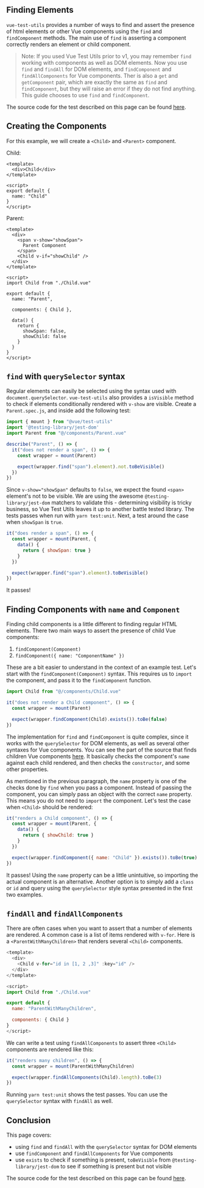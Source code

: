 ## Finding Elements

`vue-test-utils` provides a number of ways to find and assert the presence of html elements or other Vue components using the `find` and `findComponent` methods. The main use of `find` is asserting a component correctly renders an element or child component.

> Note: If you used Vue Test Utils prior to v1, you may remember `find` working with components as well as DOM elements. Now you use `find` and `findAll` for DOM elements, and `findComponent` and `findAllComponents` for Vue components. Ther is also a `get` and `getComponent` pair, which are exactly the same as `find` and `findComponent`, but they will raise an error if they do not find anything. This guide chooses to use `find` and `findComponent`.

The source code for the test described on this page can be found [here](https://github.com/lmiller1990/vue-testing-handbook/tree/master/demo-app/tests/unit/Parent.spec.js).

## Creating the Components

For this example, we will create a `<Child>` and `<Parent>` component.

Child: 

```vue
<template>
  <div>Child</div>
</template>

<script>
export default {
  name: "Child"
}
</script>
```

Parent:

```vue
<template>
  <div>
    <span v-show="showSpan">
      Parent Component
    </span>
    <Child v-if="showChild" />
  </div>
</template>

<script>
import Child from "./Child.vue"

export default {
  name: "Parent",

  components: { Child },

  data() {
    return {
      showSpan: false,
      showChild: false
    }
  }
}
</script>
```

## `find` with `querySelector` syntax

Regular elements can easily be selected using the syntax used with `document.querySelector`. `vue-test-utils` also provides a `isVisible` method to check if elements conditionally rendered with `v-show` are visible. Create a `Parent.spec.js`, and inside add the following test:

```js
import { mount } from "@vue/test-utils"
import '@testing-library/jest-dom'
import Parent from "@/components/Parent.vue"

describe("Parent", () => {
  it("does not render a span", () => {
    const wrapper = mount(Parent)

    expect(wrapper.find("span").element).not.toBeVisible()
  })
})
```

Since `v-show="showSpan"` defaults to `false`, we expect the found `<span>` element's not to be visible. We are using the awesome `@testing-library/jest-dom` matchers to validate this - determining visibility is tricky business, so Vue Test Utils leaves it up to another battle tested library. The tests passes when run with `yarn test:unit`. Next, a test around the case when `showSpan` is `true`.

```js
it("does render a span", () => {
  const wrapper = mount(Parent, {
    data() {
      return { showSpan: true }
    }
  })

  expect(wrapper.find("span").element).toBeVisible()
})
```

It passes!

## Finding Components with `name` and `Component`

Finding child components is a little different to finding regular HTML elements. There two main ways to assert the presence of child Vue components:

1. `findComponent(Component)`
2. `findComponent({ name: "ComponentName" })`

These are a bit easier to understand in the context of an example test. Let's start with the `findComponent(Component)` syntax. This requires us to `import` the component, and pass it to the `findComponent` function.

```js
import Child from "@/components/Child.vue"

it("does not render a Child component", () => {
  const wrapper = mount(Parent)

  expect(wrapper.findComponent(Child).exists()).toBe(false)
})
```

The implementation for `find` and `findComponent` is quite complex, since it works with the `querySelector` for DOM elements, as well as several other syntaxes for Vue components. You can see the part of the source that finds children Vue components [here](https://github.com/vuejs/vue-test-utils/blob/dev/packages/test-utils/src/find.js). It basically checks the component's `name` against each child rendered, and then checks the `constructor`, and some other properties. 

As mentioned in the previous paragraph, the `name` property is one of the checks done by `find` when you pass a component. Instead of passing the component, you can simply pass an object with the correct `name` property. This means you do not need to `import` the component. Let's test the case when `<Child>` should be rendered:

```js
it("renders a Child component", () => {
  const wrapper = mount(Parent, {
    data() {
      return { showChild: true }
    }
  })

  expect(wrapper.findComponent({ name: "Child" }).exists()).toBe(true)
})
```

It passes! Using the `name` property can be a little unintuitive, so importing the actual component is an alternative. Another option is to simply add a `class` or `id` and query using the `querySelector` style syntax presented in the first two examples.

## `findAll` and `findAllComponents`

There are often cases when you want to assert that a number of elements are rendered. A common case is a list of items rendered with `v-for`. Here is a `<ParentWithManyChildren>` that renders several `<Child>` components.

```js
<template>
  <div>
    <Child v-for="id in [1, 2 ,3]" :key="id" />
  </div>
</template>

<script>
import Child from "./Child.vue"

export default {
  name: "ParentWithManyChildren",

  components: { Child }
}
</script>
```

We can write a test using `findAllComponents` to assert three `<Child>` components are rendered like this:

```js
it("renders many children", () => {
  const wrapper = mount(ParentWithManyChildren)

  expect(wrapper.findAllComponents(Child).length).toBe(3)
})
```

Running `yarn test:unit` shows the test passes. You can use the `querySelector` syntax with `findAll` as well.

## Conclusion

This page covers:

- using `find` and `findAll` with the `querySelector` syntax for DOM elements
- use `findComponent` and `findAllComponents` for Vue components
- use `exists` to check if something is present, `toBeVisible` from `@testing-library/jest-dom` to see if something is present but not visible 

The source code for the test described on this page can be found [here](https://github.com/lmiller1990/vue-testing-handbook/tree/master/demo-app/tests/unit/Parent.spec.js).

